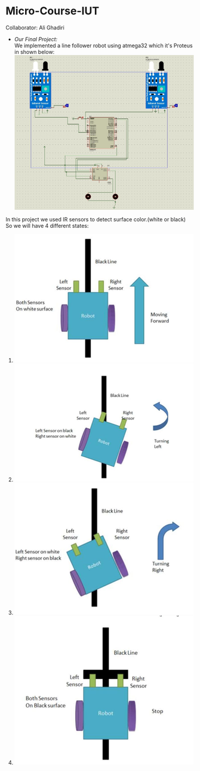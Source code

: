 # Micro-Course-IUT
Collaborator: Ali Ghadiri

* *Our Final Project:* <br/>
We implemented a line follower robot using atmega32 which it's Proteus in shown below:<br/>
![picture](img/Capture.JPG)

In this project we used IR sensors to detect surface color.(white or black) <br/>
So we will have 4 different states:
1. ![picture](img/1.JPG)
3. ![picture](img/2.JPG)
4. ![picture](img/3.JPG)
5. ![picture](img/4.JPG)


